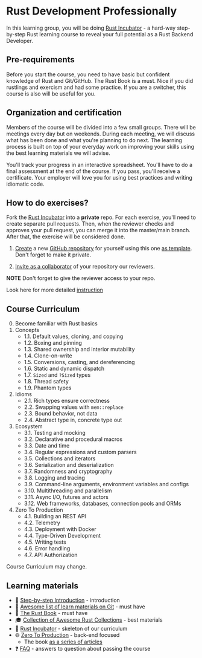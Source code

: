 # Rust Development Professionally

In this learning group, you will be doing [Rust Incubator](https://github.com/rust-lang-ua/rust_incubator_eng) -
a hard-way step-by-step Rust learning course to reveal your full potential as a Rust Backend Developer.

## Pre-requirements

Before you start the course, you need to have basic but confident knowledge of Rust and Git/GitHub.
The Rust Book is a must. Nice if you did rustlings and exercism and had some practice. If you are a switcher, this course is also will be useful for you.

## Organization and certification

Members of the course will be divided into a few small groups. There will be meetings every day but on weekends. During each meeting, we will discuss what has been done and what you're planning to do next. The learning process is built on top of your everyday work on improving your skills using the best learning materials we will advise.

You'll track your progress in an interactive spreadsheet. You'll have to do a final assessment at the end of the course. If you pass, you'll receive a certificate. Your employer will love you for using best practices and writing idiomatic code.

## How to do exercises?

Fork the [Rust Incubator](https://github.com/rust-lang-ua/rust_incubator_eng) into a **private** repo.
For each exercise, you'll need to create separate pull requests.
Then, when the reviewer checks and approves your pull request, you can merge it into the master/main branch. After that, the exercise will be considered done.

1. [Create](https://github.com/rust-lang-ua/rust_incubator_eng/generate) a new [GitHub repository](https://help.github.com/articles/github-glossary/#repository) for yourself using this one [as template](https://help.github.com/en/articles/creating-a-repository-from-a-template). Don't forget to make it private.
 
2. [Invite as a collaborator](https://help.github.com/en/articles/inviting-collaborators-to-a-personal-repository) of your repository our reviewers. 
 
**NOTE** Don't forget to give the reviewer access to your repo. 

Look here for more detailed [instruction](./instruction_long.md#how-to-do-exersices)

## Course Curriculum

0. Become familiar with Rust basics
1. Concepts
    - 1.1. Default values, cloning, and copying
    - 1.2. Boxing and pinning
    - 1.3. Shared ownership and interior mutability
    - 1.4. Clone-on-write
    - 1.5. Conversions, casting, and dereferencing
    - 1.6. Static and dynamic dispatch
    - 1.7. `Sized` and `?Sized` types
    - 1.8. Thread safety
    - 1.9. Phantom types
2. Idioms
    - 2.1. Rich types ensure correctness
    - 2.2. Swapping values with `mem::replace`
    - 2.3. Bound behavior, not data
    - 2.4. Abstract type in, concrete type out
3. Ecosystem
    - 3.1. Testing and mocking
    - 3.2. Declarative and procedural macros
    - 3.3. Date and time
    - 3.4. Regular expressions and custom parsers
    - 3.5. Collections and iterators
    - 3.6. Serialization and deserialization
    - 3.7. Randomness and cryptography
    - 3.8. Logging and tracing
    - 3.9. Command-line arguments, environment variables and configs
    - 3.10. Multithreading and parallelism
    - 3.11. Async I/O, futures and actors
    - 3.12. Web frameworks, databases, connection pools and ORMs
4. Zero To Production
    - 4.1. Building an REST API
    - 4.2. Telemetry
    - 4.3. Deployment with Docker
    - 4.4. Type-Driven Development
    - 4.5. Writing tests
    - 4.6. Error handling
    - 4.7. API Authorization

Course Curriculum may change.

## Learning materials

- :footprints:️ [Step-by-step Introduction](https://github.com/rust-lang-ua/learn_rust_together/blob/master/introduction.md) - introduction
- :file_folder: [Awesome list of learn materials on Git](https://github.com/Learn-Together-Pro/LearnGitTogether) - must have
- :blue_book: [The Rust Book](https://doc.rust-lang.org/book/) - must have
- :mortar_board: [Collection of Awesome Rust Collections](https://github.com/rust-lang-ua/learn_rust_together/blob/master/learn.md#star-general-purpose-courses) - best materials
- :rocket: [Rust Incubator](https://github.com/rust-lang-ua/rust_incubator_eng) - skeleton of our curriculum
- :globe_with_meridians: [Zero To Production](https://www.zero2prod.com/index.html?country=Ukraine&discount_code=EEU60) - back-end focused
  - The book [as a series of articles](../backend_book.md)
- :question: [FAQ](./faq.md) - answers to question about passing the course

<!-- - https://www.lpalmieri.com/posts/2020-06-06-zero-to-production-1-setup-toolchain-ides-ci/
- https://www.lpalmieri.com/posts/2020-06-21-zero-to-production-2-learn-by-building-an-email-newsletter/
- https://www.lpalmieri.com/posts/2020-08-09-zero-to-production-3-how-to-bootstrap-a-new-rust-web-api-from-scratch/
- https://www.lpalmieri.com/posts/2020-08-31-zero-to-production-3-5-html-forms-databases-integration-tests/
- https://www.lpalmieri.com/posts/2020-09-27-zero-to-production-4-are-we-observable-yet/
- https://www.lpalmieri.com/posts/2020-11-01-zero-to-production-5-how-to-deploy-a-rust-application/
- https://www.lpalmieri.com/posts/2020-12-11-zero-to-production-6-domain-modelling/
- https://www.lpalmieri.com/posts/an-introduction-to-property-based-testing-in-rust/
- https://www.lpalmieri.com/posts/how-to-write-a-rest-client-in-rust-with-reqwest-and-wiremock/
- https://www.lpalmieri.com/posts/skeleton-and-principles-for-a-maintainable-test-suite/
- https://www.lpalmieri.com/posts/zero-downtime-deployments/
- https://www.lpalmieri.com/posts/error-handling-rust/
- https://www.lpalmieri.com/posts/naive-newsletter-delivery/
- https://www.lpalmieri.com/posts/password-authentication-in-rust/
- https://www.lpalmieri.com/posts/session-based-authentication-in-rust/
- https://www.lpalmieri.com/posts/idempotency/ -->
